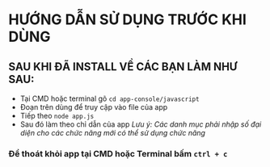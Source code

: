 # HƯỚNG DẪN SỬ DỤNG TRƯỚC KHI DÙNG

## SAU KHI ĐÃ INSTALL VỀ CÁC BẠN LÀM NHƯ SAU:
  * Tại CMD hoặc terminal gõ
  ``` cd app-console/javascript ```
  * Đoạn trên dùng để truy cập vào file của app
  * Tiếp theo
  ``` node app.js ```
  * Sau đó làm theo chỉ dẫn của app
*Lưu ý: Các danh mục phải nhập số đại diện cho các chức năng mới có thể sử dụng chức năng*

### Để thoát khỏi app tại CMD hoặc Terminal bấm ``` ctrl + c ```
